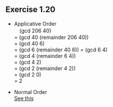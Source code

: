 ## Exercise 1.20  
- Applicative Order  
　(gcd 206 40)  
= (gcd 40 (remainder 206 40))  
= (gcd 40 6)  
= (gcd 6 (remainder 40 6)) 
= (gcd 6 4)  
= (gcd 4 (remainder 6 4))  
= (gcd 4 2)  
= (gcd 2 (remainder 4 2))  
= (gcd 2 0)  
= 2  

- Normal Order  
[See this](http://community.schemewiki.org/?sicp-ex-1.20)

